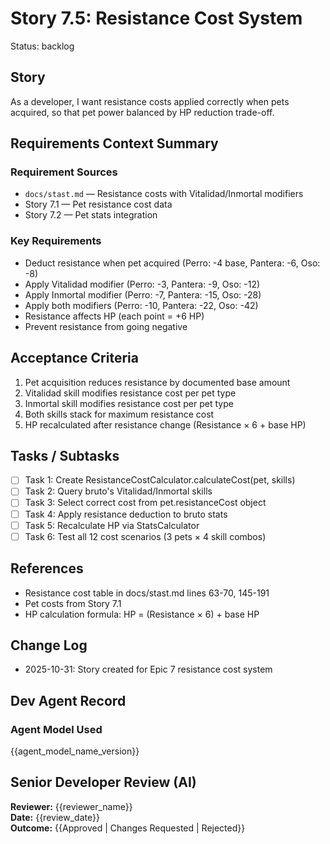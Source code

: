 # Story 7.5: Resistance Cost System

Status: backlog

## Story
As a developer,
I want resistance costs applied correctly when pets acquired,
so that pet power balanced by HP reduction trade-off.

## Requirements Context Summary

### Requirement Sources
- `docs/stast.md` — Resistance costs with Vitalidad/Inmortal modifiers
- Story 7.1 — Pet resistance cost data
- Story 7.2 — Pet stats integration

### Key Requirements
- Deduct resistance when pet acquired (Perro: -4 base, Pantera: -6, Oso: -8)
- Apply Vitalidad modifier (Perro: -3, Pantera: -9, Oso: -12)
- Apply Inmortal modifier (Perro: -7, Pantera: -15, Oso: -28)
- Apply both modifiers (Perro: -10, Pantera: -22, Oso: -42)
- Resistance affects HP (each point = +6 HP)
- Prevent resistance from going negative

## Acceptance Criteria

1. Pet acquisition reduces resistance by documented base amount
2. Vitalidad skill modifies resistance cost per pet type
3. Inmortal skill modifies resistance cost per pet type
4. Both skills stack for maximum resistance cost
5. HP recalculated after resistance change (Resistance × 6 + base HP)

## Tasks / Subtasks

- [ ] Task 1: Create ResistanceCostCalculator.calculateCost(pet, skills)
- [ ] Task 2: Query bruto's Vitalidad/Inmortal skills
- [ ] Task 3: Select correct cost from pet.resistanceCost object
- [ ] Task 4: Apply resistance deduction to bruto stats
- [ ] Task 5: Recalculate HP via StatsCalculator
- [ ] Task 6: Test all 12 cost scenarios (3 pets × 4 skill combos)

## References
- Resistance cost table in docs/stast.md lines 63-70, 145-191
- Pet costs from Story 7.1
- HP calculation formula: HP = (Resistance × 6) + base HP

## Change Log
- 2025-10-31: Story created for Epic 7 resistance cost system

## Dev Agent Record
### Agent Model Used
{{agent_model_name_version}}

## Senior Developer Review (AI)
**Reviewer:** {{reviewer_name}}  
**Date:** {{review_date}}  
**Outcome:** {{Approved | Changes Requested | Rejected}}
